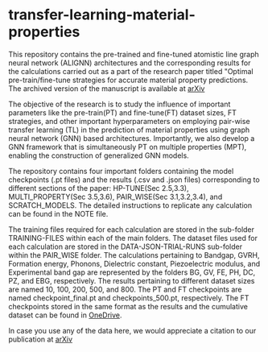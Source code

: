 # transfer-learning-material-properties

This repository contains the pre-trained and fine-tuned atomistic line graph neural
network (ALIGNN) architectures and the corresponding results for the calculations carried out as a part of the research paper titled "Optimal pre-train/fine-tune strategies for accurate material property predictions. The archived version of the manuscript is available at [arXiv](http://arxiv.org/abs/2406.13142)

The objective of the research is to study the influence of important parameters like the pre-train(PT) and fine-tune(FT) dataset sizes, FT strategies, and other important hyperparameters on employing pair-wise transfer learning (TL) in the prediction of material properties using graph neural network (GNN) based architectures. Importantly, we also develop a GNN framework that is simultaneously PT on multiple properties (MPT), enabling the construction of generalized GNN models.

The repository contains four important folders containing the model checkpoints (.pt files) and the results (.csv and .json files) corresponding to different sections of the paper: HP-TUNE(Sec 2.5,3.3), MULTI_PROPERTY(Sec 3.5,3.6), PAIR_WISE(Sec 3.1,3.2,3.4), and SCRATCH_MODELS.  The detailed instructions to replicate any calculation can be found in the NOTE file.

The training files required for each calculation are stored in the sub-folder TRAINING-FILES within each of the main folders. The dataset files used for each calculation are stored in the DATA-JSON-TRIAL-RUNS sub-folder within the PAIR_WISE folder. The calculations pertaining to Bandgap, GVRH, Formation energy, Phonons, Dielectric constant, Piezoelectric modulus, and Experimental band gap are represented by the folders BG, GV, FE, PH, DC, PZ, and EBG, respectively. The results pertaining to different dataset sizes are named 10, 100, 200, 500, and 800. The PT and FT checkpoints are named checkpoint_final.pt and checkpoints_500.pt, respectively. The FT checkpoints stored in the same format as the results and the cumulative dataset can be found in [OneDrive](https://indianinstituteofscience-my.sharepoint.com/:f:/g/personal/reshmadevi_iisc_ac_in/Es_cvJqdvFNOh5qTVD1CG9QBTW-hMCVej_Vuln4kEaxzSw?e=KuwOl4). 

In case you use any of the data here, we would appreciate a citation to our publication at [arXiv](http://arxiv.org/abs/2406.13142)
